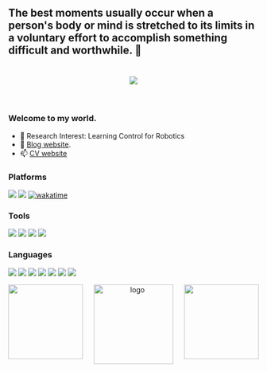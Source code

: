 ## The best moments usually occur when a person's body or mind is stretched to its limits in a voluntary effort to accomplish something difficult and worthwhile. 👋

<!--
**chadwick-yao/chadwick-yao** is a ✨ _special_ ✨ repository because its `README.md` (this file) appears on your GitHub profile.

Here are some ideas to get you started:

- 🔭 I’m currently working on ...
- 🌱 I’m currently learning ...
- 👯 I’m looking to collaborate on ...
- 🤔 I’m looking for help with ...
- 💬 Ask me about ...
- 📫 How to reach me: ...
- 😄 Pronouns: ...
- ⚡ Fun fact: ...
  -->

<h1 align="center">
  <a href="https://dominique-yiu.netlify.app/">
    <img src="https://readme-typing-svg.herokuapp.com/?lines=Life%2C%20a%20sugary;blend%20of%20sweet%20and%20woe%2E&center=true&size=24">
  </a>
</h1>

<br>

### Welcome to my world.

- 🔭 Research Interest: Learning Control for Robotics
- 🌱 [Blog website](https://dominique-yiu.netlify.app/).
- 📫 [CV website](http://www.chadwickyao.com.cn/)

### Platforms

[![](https://img.shields.io/badge/Windows-11-4e9eee?style=flat-square&logo=windows&logoColor=ffffff)]()
[![](https://img.shields.io/badge/Linux-20.04-red?style=flat-square&logo=linux&logoColor=ffffff)]()
[![wakatime](https://wakatime.com/badge/user/aff0ba8a-d52a-4162-a33a-7ded0f3b7f25.svg?style=flat-square)](https://wakatime.com/@aff0ba8a-d52a-4162-a33a-7ded0f3b7f25)

### Tools

[![](https://img.shields.io/badge/VsCode-Editor-007ACC?style=flat-square&logo=Visual%20Studio%20Code&labelColor=ffffff&logoColor=007ACC)](https://code.visualstudio.com/)
[![](https://img.shields.io/badge/IDEA-Java-fd6430?style=flat-square&logo=IntelliJ%20IDEA&labelColor=ffffff&logoColor=000000)](https://www.jetbrains.com/zh-cn/idea/)
[![](https://img.shields.io/badge/PyCharm-Python-21d789?style=flat-square&logo=PyCharm&labelColor=ffffff&logoColor=000000)](https://www.jetbrains.com/zh-cn/pyCharm/)
[![](https://img.shields.io/badge/-Git-f05032?style=flat-square&logo=git&logoColor=white)](https://git-scm.com/)

### Languages

[![](https://img.shields.io/badge/Python-3.11-326c9c?style=flat-square&logo=Python&logoColor=326c9c)](https://www.python.org/)
[![](https://img.shields.io/badge/-Docker-2496ED?style=flat-square&logo=docker&logoColor=ffffff)](https://www.docker.com/)
[![](https://img.shields.io/badge/-HTML5-E34F26?style=flat-square&logo=html5&logoColor=white)](https://html.spec.whatwg.org/)
[![](https://img.shields.io/badge/-CSS3-1572B6?style=flat-square&logo=css3&logoColor=white)](https://www.w3.org/Style/CSS/)
[![](https://img.shields.io/badge/-JavaScript-f7e018?style=flat-square&logo=javascript&logoColor=white)](https://www.ecma-international.org/)
[![](https://img.shields.io/badge/-MySQL-4479a1?style=flat-square&logo=mysql&logoColor=white)](https://www.mysql.com/)
[![](https://img.shields.io/badge/Java-8-e0161a?style=flat-square&logo=Java&logoColor=e0161a)](https://www.oracle.com/cn/)

<div align="center">
    <img height="150" align="left" src="https://github-readme-stats.vercel.app/api?username=chadwick-yao&theme=tokyonight&show_icons=true&rank_icon=percentile" />
    <img height="150" align="right" src="https://github-readme-stats.vercel.app/api/top-langs/?username=chadwick-yao&theme=tokyonight&langs_count=4&layout=compact&show_icons=true" />
</div>

<div align="center"><img src="https://github-profile-trophy.vercel.app/?username=chadwick-yao&show_icons=true&theme=tokyonight&column=9" alt="logo" height="160" align="center" style="margin: auto; margin-bottom: 20px;" /></div>
